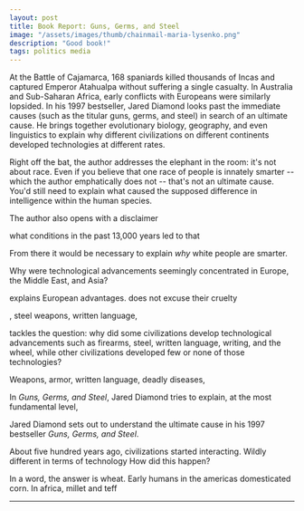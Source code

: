 ```yaml
---
layout: post
title: Book Report: Guns, Germs, and Steel
image: "/assets/images/thumb/chainmail-maria-lysenko.png"
description: "Good book!"
tags: politics media
---
```


At the Battle of Cajamarca, 168 spaniards killed thousands of Incas and captured Emperor Atahualpa without suffering a single casualty. In Australia and Sub-Saharan Africa, early conflicts with Europeans were similarly lopsided. In his 1997 bestseller, Jared Diamond looks past the immediate causes (such as the titular guns, germs, and steel) in search of an ultimate cause. He brings together evolutionary biology, geography, and even linguistics to explain why different civilizations on different continents developed technologies at different rates.

Right off the bat, the author addresses the elephant in the room: it's not about race. Even if you believe that one race of people is innately smarter -- which the author emphatically does not -- that's not an ultimate cause. You'd still need to explain what caused the supposed difference in intelligence within the human species.

The author also opens with a disclaimer 





what conditions in the past 13,000 years led to that






From there it would be necessary to explain *why* white people are smarter.






Why were technological advancements seemingly concentrated in Europe, the Middle East, and Asia?







explains European advantages. does not excuse their cruelty








, steel weapons, written language,



tackles the question: why did some civilizations develop technological advancements such as firearms, steel, written language, writing, and the wheel, while other civilizations developed few or none of those technologies?




Weapons, armor, written language, deadly diseases,


In *Guns, Germs, and Steel*, Jared Diamond tries to explain, at the most fundamental level,





Jared Diamond sets out to understand the ultimate cause in his 1997 bestseller *Guns, Germs, and Steel*.








About five hundred years ago, civilizations started interacting.
Wildly different in terms of technology
How did this happen?


In a word, the answer is wheat.
Early humans in the americas domesticated corn.
In africa, millet and teff












---
